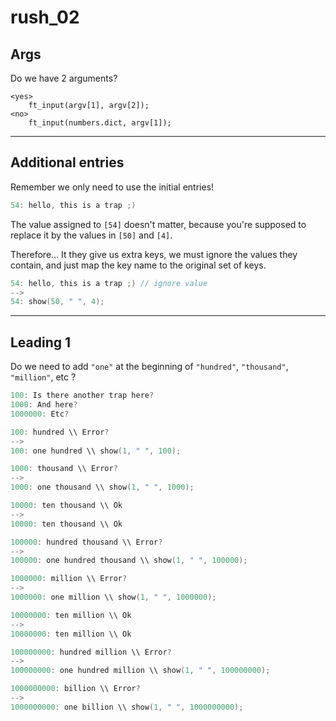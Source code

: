 # rush_02

## Args

Do we have 2 arguments?
```
<yes>
	ft_input(argv[1], argv[2]);
<no>
	ft_input(numbers.dict, argv[1]);
```

---
## Additional entries

Remember we only need to use the initial entries!
```c
54: hello, this is a trap ;)
```
The value assigned to `[54]` doesn't matter,
because you're supposed to replace it by the values in `[50]` and `[4]`.

Therefore...
It they give us extra keys,
we must ignore the values they contain,
and just map the key name to the original set of keys.
```c
54: hello, this is a trap ;) // ignore value
-->
54: show(50, " ", 4);
```

---
## Leading 1

Do we need to add `"one"` at the beginning of `"hundred"`, `"thousand"`, `"million"`, etc ?

```c
100: Is there another trap here?
1000: And here?
1000000: Etc?
```
```c
100: hundred \\ Error?
-->
100: one hundred \\ show(1, " ", 100);

1000: thousand \\ Error?
-->
1000: one thousand \\ show(1, " ", 1000);

10000: ten thousand \\ Ok
-->
10000: ten thousand \\ Ok

100000: hundred thousand \\ Error?
-->
100000: one hundred thousand \\ show(1, " ", 100000);

1000000: million \\ Error?
-->
1000000: one million \\ show(1, " ", 1000000);

10000000: ten million \\ Ok
-->
10000000: ten million \\ Ok

100000000: hundred million \\ Error?
-->
100000000: one hundred million \\ show(1, " ", 100000000);

1000000000: billion \\ Error?
-->
1000000000: one billion \\ show(1, " ", 1000000000);
```
